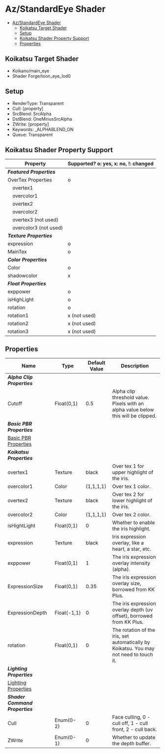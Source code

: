 # Az/StandardEye Shader

- [Az/StandardEye Shader](#azstandardeye-shader)
  - [Koikatsu Target Shader](#koikatsu-target-shader)
  - [Setup](#setup)
  - [Koikatsu Shader Property Support](#koikatsu-shader-property-support)
  - [Properties](#properties)

## Koikatsu Target Shader
- Koikano/main_eye
- Shader Forge/toon_eye_lod0

## Setup
- RenderType: Transparent
- Cull: [property]
- SrcBlend: SrcAlpha
- DstBlend: OneMinusSrcAlpha
- ZWrite: [property]
- Keywords: _ALPHABLEND_ON
- Queue: Transparent

## Koikatsu Shader Property Support
| Property                      | Supported? o: yes, x: no, !: changed |
| ----------------------------- | ------------------------------------ |
| ***Featured Properties***     |                                      |
| OverTex Properties            | o                                    |
| &#x3000;overtex1              |                                      |
| &#x3000;overcolor1            |                                      |
| &#x3000;overtex2              |                                      |
| &#x3000;overcolor2            |                                      |
| &#x3000;overtex3 (not used)   |                                      |
| &#x3000;overcolor3 (not used) |                                      |
| ***Texture Properties***      |                                      |
| expression                    | o                                    |
| MainTex                       | o                                    |
| ***Color Properties***        |                                      |
| Color                         | o                                    |
| shadowcolor                   | x                                    |
| ***Float Properties***        |                                      |
| exppower                      | o                                    |
| isHighLight                   | o                                    |
| rotation                      | o                                    |
| rotation1                     | x (not used)                         |
| rotation2                     | x (not used)                         |
| rotation3                     | x (not used)                         |


## Properties
| Name                                            | Type        | Default Value | Description                                                                            |
| ----------------------------------------------- | ----------- | ------------- | -------------------------------------------------------------------------------------- |
| ***Alpha Clip Properties***                     |             |               |                                                                                        |
| Cutoff                                          | Float(0,1)  | 0.5           | Alpha clip threshold value. Pixels with an alpha value below this will be clipped.     |
| ***Basic PBR Properties***                      |             |               |                                                                                        |
| [Basic PBR Properties](basic_pbr_properties.md) |             |               |                                                                                        |
| ***Koikatsu Properties***                       |             |               |                                                                                        |
| overtex1                                        | Texture     | black         | Over tex 1 for upper highlight of the iris.                                            |
| overcolor1                                      | Color       | (1,1,1,1)     | Over tex 1 color.                                                                      |
| overtex2                                        | Texture     | black         | Over tex 2 for lower highlight of the iris.                                            |
| overcolor2                                      | Color       | (1,1,1,1)     | Over tex 2 color.                                                                      |
| isHightLight                                    | Float(0,1)  | 0             | Whether to enable the iris highlight.                                                  |
| expression                                      | Texture     | black         | Iris expression overlay, like a heart, a star, etc.                                    |
| exppower                                        | Float(0,1)  | 1             | The iris expression overlay intensity (alpha).                                         |
| ExpressionSize                                  | Float(0,1)  | 0.35          | The iris expression overlay size, borrowed from KK Plus.                               |
| ExpressionDepth                                 | Float(-1,1) | 0             | The iris expression overlay depth (uv offset), borrowed from KK Plus.                  |
| rotation                                        | Float(0,1)  | 0             | The rotation of the iris, set automatically by Koikatsu. You may not need to touch it. |
| ***Lighting Properties***                       |             |               |                                                                                        |
| [Lighting Properties](lighting_properties.md)   |             |               |                                                                                        |
| ***Shader Command Properties***                 |             |               |                                                                                        |
| Cull                                            | Enum(0-2)   | 0             | Face culling, 0 - cull off, 1 - cull front, 2 - cull back.                             |
| ZWrite                                          | Enum(0-1)   | 0             | Whether to update the depth buffer.                                                    |